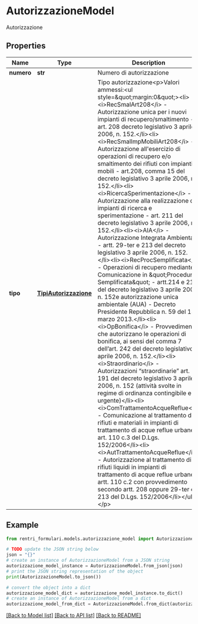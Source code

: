 # AutorizzazioneModel

Autorizzazione

## Properties

Name | Type | Description | Notes
------------ | ------------- | ------------- | -------------
**numero** | **str** | Numero di autorizzazione | [optional] 
**tipo** | [**TipiAutorizzazione**](TipiAutorizzazione.md) | Tipo autorizzazione&lt;p&gt;Valori ammessi:&lt;ul style&#x3D;\&quot;margin:0\&quot;&gt;&lt;li&gt;&lt;i&gt;RecSmalArt208&lt;/i&gt; - Autorizzazione unica per i nuovi impianti di recupero/smaltimento - art. 208 decreto legislativo 3 aprile 2006, n. 152.&lt;/li&gt;&lt;li&gt;&lt;i&gt;RecSmalImpMobiliArt208&lt;/i&gt; - Autorizzazione all&#39;esercizio di operazioni di recupero e/o smaltimento dei rifiuti con impianti mobili - art.208, comma 15 del decreto legislativo 3 aprile 2006, n. 152.&lt;/li&gt;&lt;li&gt;&lt;i&gt;RicercaSperimentazione&lt;/i&gt; - Autorizzazione alla realizzazione di impianti di ricerca e sperimentazione - art. 211 del decreto legislativo 3 aprile 2006, n. 152.&lt;/li&gt;&lt;li&gt;&lt;i&gt;AIA&lt;/i&gt; - Autorizzazione Integrata Ambientale - artt. 29-ter e 213 del decreto legislativo 3 aprile 2006, n. 152.&lt;/li&gt;&lt;li&gt;&lt;i&gt;RecProcSemplificata&lt;/i&gt; - Operazioni di recupero mediante Comunicazione in \&quot;Procedura Semplificata\&quot; - artt.214 e 216 del decreto legislativo 3 aprile 2006, n. 152e autorizzazione unica ambientale (AUA) - Decreto Presidente Repubblica n. 59 del 13 marzo 2013.&lt;/li&gt;&lt;li&gt;&lt;i&gt;OpBonifica&lt;/i&gt; - Provvedimenti che autorizzano le operazioni di bonifica, ai sensi del comma 7 dell’art. 242 del decreto legislativo 3 aprile 2006, n. 152.&lt;/li&gt;&lt;li&gt;&lt;i&gt;Straordinario&lt;/i&gt; - Autorizzazioni “straordinarie” art. 191 del decreto legislativo 3 aprile 2006, n. 152 (attività svolte in regime di ordinanza contingibile e urgente)&lt;/li&gt;&lt;li&gt;&lt;i&gt;ComTrattamentoAcqueReflue&lt;/i&gt; - Comunicazione al trattamento di rifiuti e materiali in impianti di trattamento di acque reflue urbane - art. 110 c.3 del D.Lgs. 152/2006&lt;/li&gt;&lt;li&gt;&lt;i&gt;AutTrattamentoAcqueReflue&lt;/i&gt; - Autorizzazione  al trattamento di rifiuti liquidi in impianti di trattamento di acque reflue urbane - artt. 110 c.2 con provvedimento secondo artt. 208 oppure 29-ter e 213 del D.Lgs. 152/2006&lt;/li&gt;&lt;/ul&gt;&lt;/p&gt; | [optional] 

## Example

```python
from rentri_formulari.models.autorizzazione_model import AutorizzazioneModel

# TODO update the JSON string below
json = "{}"
# create an instance of AutorizzazioneModel from a JSON string
autorizzazione_model_instance = AutorizzazioneModel.from_json(json)
# print the JSON string representation of the object
print(AutorizzazioneModel.to_json())

# convert the object into a dict
autorizzazione_model_dict = autorizzazione_model_instance.to_dict()
# create an instance of AutorizzazioneModel from a dict
autorizzazione_model_from_dict = AutorizzazioneModel.from_dict(autorizzazione_model_dict)
```
[[Back to Model list]](../README.md#documentation-for-models) [[Back to API list]](../README.md#documentation-for-api-endpoints) [[Back to README]](../README.md)


